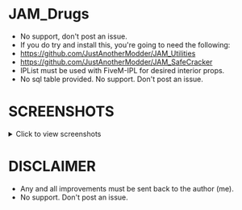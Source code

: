 # JAM_Drugs

- No support, don't post an issue.
- If you do try and install this, you're going to need the following:
- https://github.com/JustAnotherModder/JAM_Utilities
- https://github.com/JustAnotherModder/JAM_SafeCracker
- IPList must be used with FiveM-IPL for desired interior props.
- No sql table provided. No support. Don't post an issue.

# SCREENSHOTS
<details>
  <summary>Click to view screenshots</summary>
  
  - Purchase direct from gang manufacturing plants.
![alttext](https://i.imgur.com/hS59kyV.jpg)
![alttext](https://i.imgur.com/tAUbkkc.jpg)
![alttext](https://i.imgur.com/3n1haZe.jpg)
  
  - Or try to rob their supply.
![alttext](https://i.imgur.com/PJf3fyg.jpg)
![alttext](https://i.imgur.com/u2x8wOw.jpg)
![alttext](https://i.imgur.com/UnBuwJJ.jpg)

  - Sell to random NPCs for more smaller deals and larger profit, or to gangs for bulk sales - but be careful, gangs might try to rob you and pedestrians might try to attack you or rat you out to the police!
![alttext](https://i.imgur.com/MQ6eU32.jpg)
![alttext](https://i.imgur.com/jQORGS8.jpg)
</details>



# DISCLAIMER
- Any and all improvements must be sent back to the author (me).
- No support. Don't post an issue.

